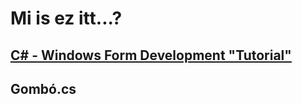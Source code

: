 # Mi is ez itt...?

## [C# - Windows Form Development "Tutorial"](/C%23%20-%20Windows%20Form%20Seg%C3%A9dlet.md)

## Gombó.cs
